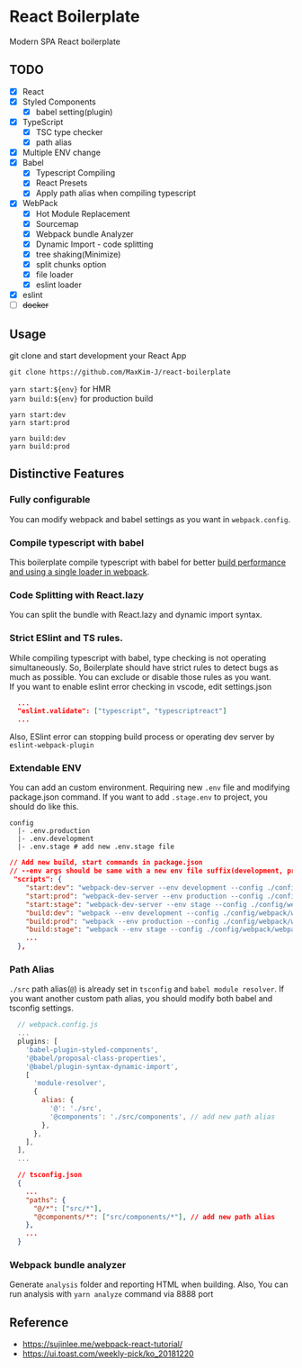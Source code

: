 # React Boilerplate

Modern SPA React boilerplate

## TODO

- [x] React
- [x] Styled Components
    - [x] babel setting(plugin)
- [x] TypeScript
    - [x] TSC type checker
    - [x] path alias
- [x] Multiple ENV change
- [x] Babel
  - [x] Typescript Compiling
  - [x] React Presets
  - [x] Apply path alias when compiling typescript
- [x] WebPack
  - [x] Hot Module Replacement
  - [x] Sourcemap
  - [x] Webpack bundle Analyzer
  - [x] Dynamic Import - code splitting
  - [x] tree shaking(Minimize)
  - [x] split chunks option
  - [x] file loader
  - [x] eslint loader
- [x] eslint
- [ ] ~~docker~~

## Usage

git clone and start development your React App

```shell
git clone https://github.com/MaxKim-J/react-boilerplate
```

`yarn start:${env}` for HMR  
`yarn build:${env}` for production build  

```shell
yarn start:dev
yarn start:prod

yarn build:dev
yarn build:prod
```
## Distinctive Features

### Fully configurable

You can modify webpack and babel settings as you want in `webpack.config`.

### Compile typescript with babel

This boilerplate compile typescript with babel for better [build performance and using a single loader in webpack](https://iamturns.com/typescript-babel/).

### Code Splitting with React.lazy

You can split the bundle with React.lazy and dynamic import syntax.

### Strict ESlint and TS rules.

While compiling typescript with babel, type checking is not operating simultaneously.
So, Boilerplate should have strict rules to detect bugs as much as possible.
You can exclude or disable those rules as you want.  
If you want to enable eslint error checking in vscode, edit settings.json

```json
  ...
  "eslint.validate": ["typescript", "typescriptreact"]
  ...
```

Also, ESlint error can stopping build process or operating dev server by `eslint-webpack-plugin`

### Extendable ENV

You can add an custom environment. Requiring new `.env` file and modifying package.json command. If you want to add `.stage.env` to project, you should do like this.

```shell
config
  |- .env.production
  |- .env.development
  |- .env.stage # add new .env.stage file
```

```json
// Add new build, start commands in package.json
// --env args should be same with a new env file suffix(development, production, stage... etc)
 "scripts": {
    "start:dev": "webpack-dev-server --env development --config ./config/webpack/webpack.config.dev.js --open",
    "start:prod": "webpack-dev-server --env production --config ./config/webpack/webpack.config.dev.js --open",
    "start:stage": "webpack-dev-server --env stage --config ./config/webpack/webpack.config.dev.js --open",
    "build:dev": "webpack --env development --config ./config/webpack/webpack.config.js",
    "build:prod": "webpack --env production --config ./config/webpack/webpack.config.js",
    "build:stage": "webpack --env stage --config ./config/webpack/webpack.config.js",
    ...
  },
```

### Path Alias

`./src` path alias(`@`) is already set in `tsconfig` and `babel module resolver`. If you want another custom path alias, you should modify both babel and tsconfig settings.

```js
  // webpack.config.js
  ...
  plugins: [
    'babel-plugin-styled-components',
    '@babel/proposal-class-properties',
    '@babel/plugin-syntax-dynamic-import',
    [
      'module-resolver',
      {
        alias: {
          '@': './src',
          '@components': './src/components', // add new path alias
        },
      },
    ],
  ],
  ...
```

```json
  // tsconfig.json
  {
    ...
    "paths": {
      "@/*": ["src/*"],
      "@components/*": ["src/components/*"], // add new path alias
    },
    ...
  }
```
### Webpack bundle analyzer

Generate `analysis` folder and reporting HTML when building. Also, You can run analysis with `yarn analyze` command via 8888 port

## Reference

- https://sujinlee.me/webpack-react-tutorial/
- https://ui.toast.com/weekly-pick/ko_20181220